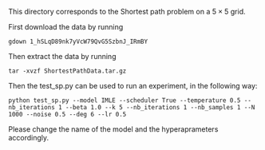 This directory corresponds to the Shortest path problem on a $5 \times 5$ grid.

First download the data by running
```
gdown 1_hSLqD89nk7yVcW79QvG5SzbnJ_IRmBY
```
Then extract the data by running
```
tar -xvzf ShortestPathData.tar.gz
```

Then the test_sp.py can be used to run an experiment, in the following way:
```
python test_sp.py --model IMLE --scheduler True --temperature 0.5 --nb_iterations 1 --beta 1.0 --k 5 --nb_iterations 1 --nb_samples 1 --N 1000 --noise 0.5 --deg 6 --lr 0.5
```
Please change the name of the model and the hyperaprameters accordingly.
